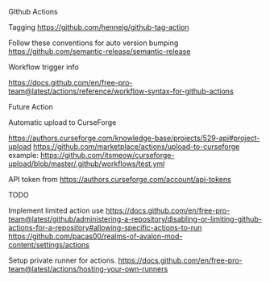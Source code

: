 GIthub Actions

Tagging
https://github.com/hennejg/github-tag-action

Follow these conventions for auto version bumping
https://github.com/semantic-release/semantic-release



Workflow trigger info

https://docs.github.com/en/free-pro-team@latest/actions/reference/workflow-syntax-for-github-actions


Future Action

Automatic upload to CurseForge

https://authors.curseforge.com/knowledge-base/projects/529-api#project-upload
https://github.com/marketplace/actions/upload-to-curseforge
example: https://github.com/itsmeow/curseforge-upload/blob/master/.github/workflows/test.yml

API token from https://authors.curseforge.com/account/api-tokens






TODO

Implement limited action use
https://docs.github.com/en/free-pro-team@latest/github/administering-a-repository/disabling-or-limiting-github-actions-for-a-repository#allowing-specific-actions-to-run
https://github.com/pacas00/realms-of-avalon-mod-content/settings/actions


Setup private runner for actions.
https://docs.github.com/en/free-pro-team@latest/actions/hosting-your-own-runners